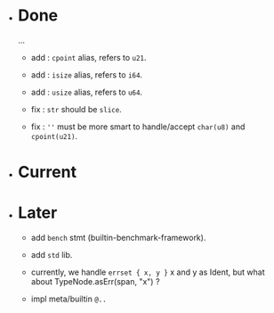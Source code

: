 - # Done

    ...

    - add : `cpoint` alias, refers to `u21`.

    - add : `isize` alias, refers to `i64`.

    - add : `usize` alias, refers to `u64`.

    - fix : `str` should be `slice`.

    - fix : `''` must be more smart to handle/accept `char(u8)` and `cpoint(u21)`.

- # Current


- # Later

    - add `bench` stmt (builtin-benchmark-framework).

    - add `std` lib.

    - currently, we handle `errset { x, y }` x and y as Ident, but what about TypeNode.asErr(span, "x") ?

    - impl meta/builtin `@..`

